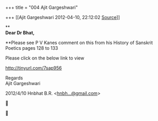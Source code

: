 +++
title = "004 Ajit Gargeshwari"

+++
[[Ajit Gargeshwari	2012-04-10, 22:12:02 [Source](https://groups.google.com/g/samskrita/c/p1jpnGGWnVQ)]]



**  
**Dear Dr Bhat,**  
  
**Please see P V Kanes comment on this from his History of Sanskrit Poetics pages 128 to 133  
  
Please click on the below link to view  
  
<http://tinyurl.com/7sap956>  
  
Regards  
Ajit Gargeshwari  
  
  

2012/4/10 Hnbhat B.R. \<[hnbh...@gmail.com]()\>  





